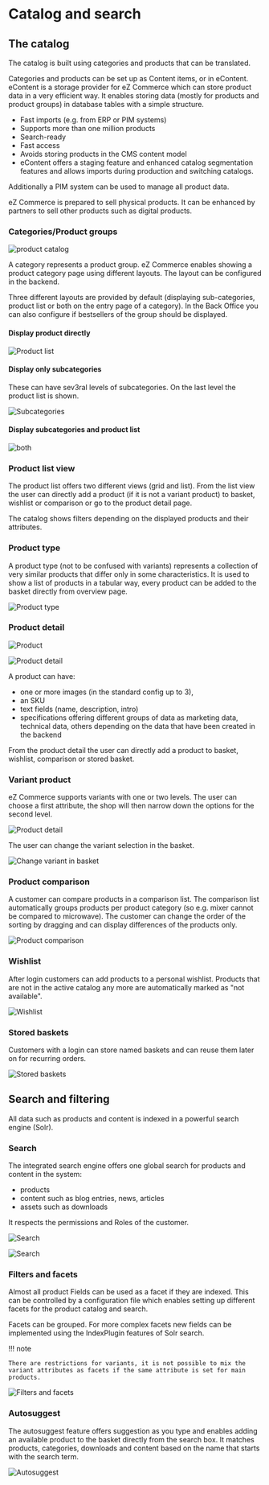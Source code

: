 # Catalog and search

## The catalog

The catalog is built using categories and products that can be translated. 

Categories and products can be set up as Content items, or in eContent. eContent is a storage provider for eZ Commerce which can store product data in a very efficient way. It enables storing data (mostly for products and product groups) in database tables with a simple structure.

- Fast imports (e.g. from ERP or PIM systems)
- Supports more than one million products
- Search-ready
- Fast access
- Avoids storing products in the CMS content model
- eContent offers a staging feature and enhanced catalog segmentation features and allows imports during production and switching catalogs.

Additionally a PIM system can be used to manage all product data.

eZ Commerce is prepared to sell physical products. It can be enhanced by partners to sell other products such as digital products.

### Categories/Product groups

![product catalog](img/product_catalog_2.png)

A category represents a product group. eZ Commerce enables showing a product category page using different layouts. The layout can be configured in the backend.

Three different layouts are provided by default (displaying sub-categories, product list or both on the entry page of a category). In the Back Office you can also configure if bestsellers of the group should be displayed.

#### Display product directly

![Product list](img/prodcut_list.png)

#### Display only subcategories

These can have sev3ral levels of subcategories. On the last level the product list is shown.

![Subcategories](img/Subcategories.png)

#### Display subcategories and product list

![both](img/both.png)

### Product list view

The product list offers two different views (grid and list). From the list view the user can directly add a product (if it is not a variant product) to basket, wishlist or comparison or go to the product detail page.

The catalog shows filters depending on the displayed products and their attributes.

### Product type

A product type (not to be confused with variants) represents a collection of very similar products that differ only in some characteristics. It is used to show a list of products in a tabular way, every product can be added to the basket directly from overview page. 

![Product type](img/image2018-4-4_18-26-27.png)

### Product detail

![Product](img/product.png)

![Product detail](img/ptoduct_detail.png)

A product can have:

- one or more images (in the standard config up to 3),
- an SKU
- text fields (name, description, intro)
- specifications offering different groups of data as marketing data, technical data, others depending on the data that have been created in the backend

From the product detail the user can directly add a product to basket, wishlist, comparison or stored basket.

### Variant product
	
eZ Commerce supports variants with one or two levels.
The user can choose a first attribute, the shop will then narrow down the options for the second level.

![Product detail](img/product_detail.png)

The user can change the variant selection in the basket.

![Change variant in basket](img/Change_variant_in_basket.png)

### Product comparison

A customer can compare products in a comparison list. The comparison list automatically groups products per product category (so e.g. mixer cannot be compared to microwave).
The customer can change the order of the sorting by dragging and can display differences of the products only.

![Product comparison](img/comparison_list.png)

### Wishlist

After login customers can add products to a personal wishlist. Products that are not in the active catalog any more are automatically marked as "not available".

![Wishlist](img/wishlist.png)

### Stored baskets

Customers with a login can store named baskets and can reuse them later on for recurring orders.

![Stored baskets](img/stored_basket.png)

## Search and filtering

All data such as products and content is indexed in a powerful search engine (Solr). 

### Search

The integrated search engine offers one global search for products and content in the system:

- products 
- content such as blog entries, news, articles
- assets such as downloads

It respects the permissions and Roles of the customer.

![Search](img/search_1.png)

![Search](img/search_2.png)

### Filters and facets

Almost all product Fields can be used as a facet if they are indexed. This can be controlled by a configuration file which enables setting up different facets for the product catalog and search.

Facets can be grouped. For more complex facets new fields can be implemented using the IndexPlugin features of Solr search.

!!! note

	There are restrictions for variants, it is not possible to mix the variant attributes as facets if the same attribute is set for main products.

![Filters and facets](img/Filter_Facetts.png)

### Autosuggest

The autosuggest feature offers suggestion as you type and enables adding an available product to the basket directly from the search box. It matches products, categories, downloads and content based on the name that starts with the search term.

![Autosuggest](img/autosuggest.png)
